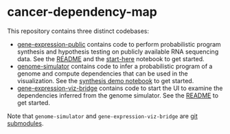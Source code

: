 # cancer-dependency-map

This repository contains three distinct codebases:
* [gene-expression-public](\gene-expression-public) contains code to perform probabilistic program
synthesis and hypothesis testing on publicly available RNA sequencing data. See the [README](\gene-expression-public\README.md) and the [start-here](start-here.ipynb) notebook to get started.
* [genome-simulator](\genome-simulator) contains code to infer a probabilistic program of a genome and compute dependencies that can be used in the visualization. See the [synthesis demo notebook](synthesis-demo-with-one-part-Bridge.ipynb) to get started.
* [gene-expression-viz-bridge](\gene-expression-viz-bridge) contains code to start the UI to examine the dependencies inferred from the genome simulator. See the [README](\gene-expression-viz-bridge\README.md) to get started.

Note that `genome-simulator` and `gene-expression-viz-bridge` are [git submodules](https://git-scm.com/book/en/v2/Git-Tools-Submodules).